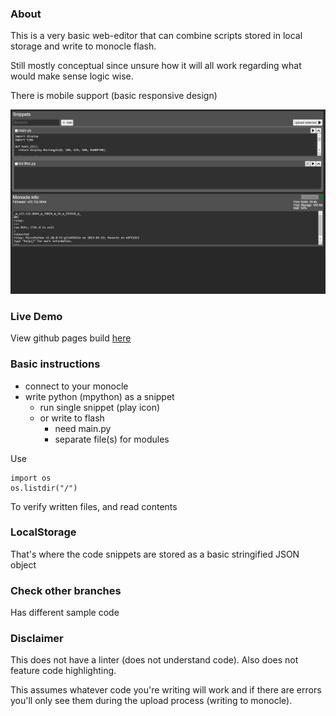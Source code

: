 ### About

This is a very basic web-editor that can combine scripts stored in local storage and write to monocle flash.

Still mostly conceptual since unsure how it will all work regarding what would make sense logic wise.

There is mobile support (basic responsive design)

<img src="./current-ui.JPG"/>

### Live Demo

View github pages build <a href="https://jdc-cunningham.github.io/bl-monocle-reactjs-pwa/">here</a>

### Basic instructions

- connect to your monocle
- write python (mpython) as a snippet
  - run single snippet (play icon)
  - or write to flash
    - need main.py
    - separate file(s) for modules

Use

```
import os
os.listdir("/")
```

To verify written files, and read contents

### LocalStorage

That's where the code snippets are stored as a basic stringified JSON object

### Check other branches

Has different sample code

### Disclaimer

This does not have a linter (does not understand code). Also does not feature code highlighting.

This assumes whatever code you're writing will work and if there are errors you'll only see them during the upload process (writing to monocle).
